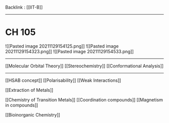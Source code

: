 Backlink : [[IIT-B]]

---

# CH 105
![[Pasted image 20211129154125.png]]
![[Pasted image 20211129154323.png]]
![[Pasted image 20211129154533.png]]

---

[[Molecular Orbital Theory]]
[[Stereochemistry]]
[[Conformational Analysis]]

---
[[HSAB concept]]
[[Polarisability]]
[[Weak Interactions]]

[[Extraction of Metals]]

[[Chemistry of Transition Metals]]
[[Coordination compounds]]
[[Magnetism in compounds]]

[[Bioinorganic Chemistry]]
